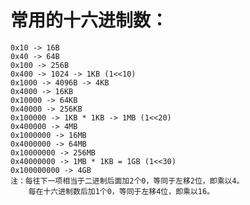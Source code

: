 

# 常用的十六进制数：

    0x10 -> 16B
    0x40 -> 64B
    0x100 -> 256B
    0x400 -> 1024 -> 1KB (1<<10)
    0x1000 -> 4096B -> 4KB
    0x4000 -> 16KB
    0x10000 -> 64KB
    0x40000 -> 256KB
    0x100000 -> 1KB * 1KB -> 1MB (1<<20)
    0x400000 -> 4MB
    0x1000000 -> 16MB
    0x4000000 -> 64MB
    0x10000000 -> 256MB
    0x40000000 -> 1MB * 1KB = 1GB (1<<30)
    0x100000000 -> 4GB
    注：每往下一项相当于二进制后面加2个0，等同于左移2位，即乘以4。
    	每在十六进制数后加1个0，等同于左移4位，即乘以16。